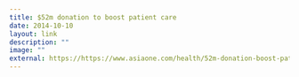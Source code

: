 ```yaml
---
title: $52m donation to boost patient care
date: 2014-10-10
layout: link
description: ""
image: ""
external: https://https://www.asiaone.com/health/52m-donation-boost-patient-care
---
```

